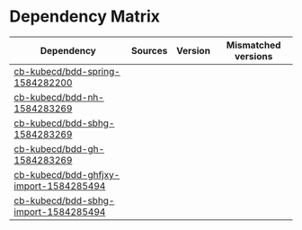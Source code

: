 # Dependency Matrix

Dependency | Sources | Version | Mismatched versions
---------- | ------- | ------- | -------------------
[cb-kubecd/bdd-spring-1584282200](https://github.com/cb-kubecd/bdd-spring-1584282200.git) |  | []() | 
[cb-kubecd/bdd-nh-1584283269](https://github.com/cb-kubecd/bdd-nh-1584283269.git) |  | []() | 
[cb-kubecd/bdd-sbhg-1584283269](https://github.com/cb-kubecd/bdd-sbhg-1584283269.git) |  | []() | 
[cb-kubecd/bdd-gh-1584283269](https://github.com/cb-kubecd/bdd-gh-1584283269.git) |  | []() | 
[cb-kubecd/bdd-ghfjxy-import-1584285494](https://github.com/cb-kubecd/bdd-ghfjxy-import-1584285494.git) |  | []() | 
[cb-kubecd/bdd-sbhg-import-1584285494](https://github.com/cb-kubecd/bdd-sbhg-import-1584285494.git) |  | []() | 
